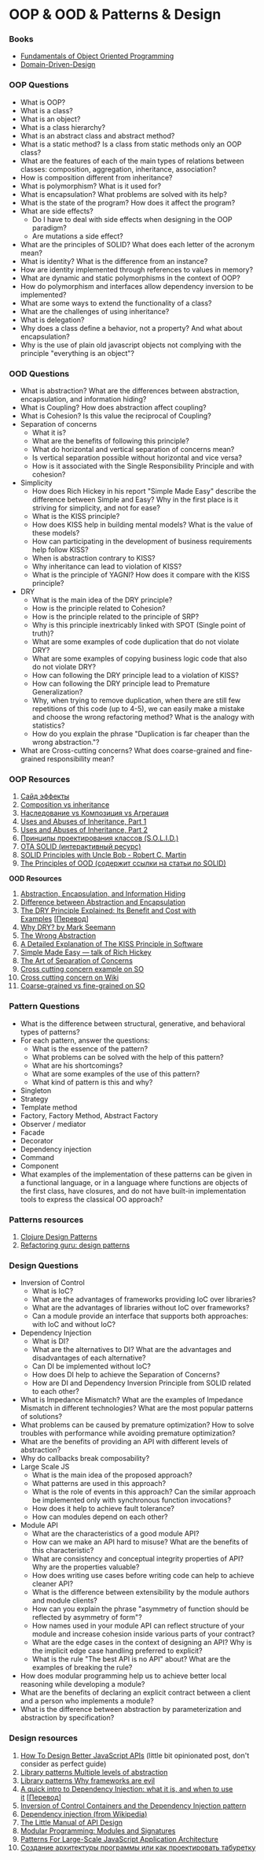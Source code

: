 # OOP & OOD & Patterns & Design

### Books

* [Fundamentals of Object Oriented Programming](https://en.wikipedia.org/wiki/Object-Oriented_Software_Construction)
* [Domain-Driven-Design](https://en.wikipedia.org/wiki/Domain-driven_design)

### OOP Questions

* What is OOP?
* What is a class?
* What is an object?
* What is a class hierarchy?
* What is an abstract class and abstract method?
* What is a static method? Is a class from static methods only an OOP class?
* What are the features of each of the main types of relations between classes: composition, aggregation, inheritance, association?
* How is composition different from inheritance?
* What is polymorphism? What is it used for?
* What is encapsulation? What problems are solved with its help?
* What is the state of the program? How does it affect the program?
* What are side effects?
    - Do I have to deal with side effects when designing in the OOP paradigm?
    - Are mutations a side effect?
* What are the principles of SOLID? What does each letter of the acronym mean?
* What is identity? What is the difference from an instance?
* How are identity implemented through references to values ​​in memory?
* What are dynamic and static polymorphisms in the context of OOP?
* How do polymorphism and interfaces allow dependency inversion to be implemented?
* What are some ways to extend the functionality of a class?
* What are the challenges of using inheritance?
* What is delegation?
* Why does a class define a behavior, not a property? And what about encapsulation?
* Why is the use of plain old javascript objects not complying with the principle "everything is an object"?

### OOD Questions

* What is abstraction? What are the differences between abstraction, encapsulation, and information hiding?
* What is Coupling? How does abstraction affect coupling?
* What is Cohesion? Is this value the reciprocal of Coupling?
* Separation of concerns
    - What it is?
    - What are the benefits of following this principle?
    - What do horizontal and vertical separation of concerns mean?
    - Is vertical separation possible without horizontal and vice versa?
    - How is it associated with the Single Responsibility Principle and with cohesion?
* Simplicity
    - How does Rich Hickey in his report "Simple Made Easy" describe the difference between Simple and Easy? Why in the first place is it striving for simplicity, and not for ease?
    - What is the KISS principle?
    - How does KISS help in building mental models? What is the value of these models?
    - How can participating in the development of business requirements help follow KISS?
    - When is abstraction contrary to KISS?
    - Why inheritance can lead to violation of KISS?
    - What is the principle of YAGNI? How does it compare with the KISS principle?
* DRY
    - What is the main idea of ​​the DRY principle?
    - How is the principle related to Cohesion?
    - How is the principle related to the principle of SRP?
    - Why is this principle inextricably linked with SPOT (Single point of truth)?
    - What are some examples of code duplication that do not violate DRY?
    - What are some examples of copying business logic code that also do not violate DRY?
    - How can following the DRY principle lead to a violation of KISS?
    - How can following the DRY principle lead to Premature Generalization?
    - Why, when trying to remove duplication, when there are still few repetitions of this code (up to 4-5), we can easily make a mistake and choose the wrong refactoring method? What is the analogy with statistics?
    - How do you explain the phrase "Duplication is far cheaper than the wrong abstraction."?
* What are Cross-cutting concerns? What does coarse-grained and fine-grained responsibility mean?

### OOP Resources

1. [Сайд эффекты](http://blog.csssr.ru/2017/10/07/side-effects)
2. [Composition vs inheritance](https://javarevisited.blogspot.com/2013/06/why-favor-composition-over-inheritance-java-oops-design.html)
3. [Наследование vs Композиция vs Агрегация](http://sergeyteplyakov.blogspot.com/2012/12/vs-vs.html)
4. [Uses and Abuses of Inheritance, Part 1](http://www.gotw.ca/publications/mill06.htm)
5. [Uses and Abuses of Inheritance, Part 2](http://www.gotw.ca/publications/mill07.htm)
6. [Принципы проектирования классов (S.O.L.I.D.)](https://blog.byndyu.ru/2009/10/solid.html)
7. [OTA SOLID (интерактивный ресурс)](https://ota-solid.now.sh/)
8. [SOLID Principles with Uncle Bob - Robert C. Martin](https://www.hanselminutes.com/145/solid-principles-with-uncle-bob-robert-c-martin)
9. [The Principles of OOD (содержит ссылки на статьи по SOLID)](http://butunclebob.com/ArticleS.UncleBob.PrinciplesOfOod)

**OOD Resources**

1. [Abstraction, Encapsulation, and Information Hiding](http://www.tonymarston.co.uk/php-mysql/abstraction.txt)
2. [Difference between Abstraction and Encapsulation](https://www.guru99.com/difference-between-abstraction-and-encapsulation.html#2)
3. [The DRY Principle Explained: Its Benefit and Cost with Examples](https://thevaluable.dev/dry-principle-explained/) [[Перевод](https://habr.com/ru/company/mailru/blog/349978/)]
4. [Why DRY? by Mark Seemann](https://blog.ploeh.dk/2014/08/07/why-dry/)
5. [The Wrong Abstraction](https://www.sandimetz.com/blog/2016/1/20/the-wrong-abstraction)
6. [A Detailed Explanation of The KISS Principle in Software](https://thevaluable.dev/kiss-principle-explained/)
7. [Simple Made Easy — talk of Rich Hickey](https://www.infoq.com/presentations/Simple-Made-Easy/)
8. [The Art of Separation of Concerns](http://aspiringcraftsman.com/2008/01/03/art-of-separation-of-concerns/)
9. [Cross cutting concern example on SO](https://stackoverflow.com/questions/23700540/cross-cutting-concern-example)
10. [Cross cutting concern on Wiki](https://en.wikipedia.org/wiki/Cross-cutting_concern)
11. [Coarse-grained vs fine-grained on SO](https://stackoverflow.com/questions/3766845/coarse-grained-vs-fine-grained)

### Pattern Questions

* What is the difference between structural, generative, and behavioral types of patterns?
* For each pattern, answer the questions:
    - What is the essence of the pattern?
    - What problems can be solved with the help of this pattern?
    - What are his shortcomings?
    - What are some examples of the use of this pattern?
    - What kind of pattern is this and why?
* Singleton
* Strategy
* Template method
* Factory, Factory Method, Abstract Factory
* Observer / mediator
* Facade
* Decorator
* Dependency injection
* Command
* Component
* What examples of the implementation of these patterns can be given in a functional language, or in a language where functions are objects of the first class, have closures, and do not have built-in implementation tools to express the classical OO approach?

### Patterns resources

1. [Clojure Design Patterns](http://mishadoff.com/blog/clojure-design-patterns/)
2. [Refactoring guru: design patterns](https://refactoring.guru/ru/design-patterns)

### Design Questions

*  Inversion of Control
    - What is IoC?
    - What are the advantages of frameworks providing IoC over libraries?
    - What are the advantages of libraries without IoC over frameworks?
    - Can a module provide an interface that supports both approaches: with IoC and without IoC?
*  Dependency Injection
    - What is DI?
    - What are the alternatives to DI? What are the advantages and disadvantages of each alternative?
    - Can DI be implemented without IoC?
    - How does DI help to achieve the Separation of Concerns?
    - How are DI and Dependency Inversion Principle from SOLID related to each other?
*  What is Impedance Mismatch? What are the examples of Impedance Mismatch in different technologies? What are the most popular patterns of solutions?
*  What problems can be caused by premature optimization? How to solve troubles with performance while avoiding premature optimization?
*  What are the benefits of providing an API with different levels of abstraction?
*  Why do callbacks break composability?
*  Large Scale JS
    - What is the main idea of the proposed approach?
    - What patterns are used in this approach?
    - What is the role of events in this approach? Can the similar approach be implemented only with synchronous function invocations?
    - How does it help to achieve fault tolerance?
    - How can modules depend on each other?
*  Module API
    - What are the characteristics of a good module API?
    - How can we make an API hard to misuse? What are the benefits of this characteristic?
    - What are consistency and conceptual integrity properties of API? Why are the properties valuable?
    - How does writing use cases before writing code can help to achieve cleaner API?
    - What is the difference between extensibility by the module authors and module clients?
    - How can you explain the phrase "asymmetry of function should be reflected by asymmetry of form"?
    - How names used in your module API can reflect structure of your module and increase cohesion inside various parts of your contract?
    - What are the edge cases in the context of designing an API? Why is the implicit edge case handling preferred to explicit?
    - What is the rule "The best API is no API" about? What are the examples of breaking the rule?
*  How does modular programming help us to achieve better local reasoning while developing a module?
*  What are the benefits of declaring an explicit contract between a client and a person who implements a module?
*  What is the difference between abstraction by parameterization and abstraction by specification?

### Design resources

1. [How To Design Better JavaScript APIs](https://www.smashingmagazine.com/2012/10/designing-javascript-apis-usability/) (little bit opinionated post, don't consider as perfect guide)
2. [Library patterns Multiple levels of abstraction](http://tomasp.net/blog/2015/library-layers/)
3. [Library patterns Why frameworks are evil](http://tomasp.net/blog/2015/library-frameworks/)
4. [A quick intro to Dependency Injection: what it is, and when to use it](https://www.freecodecamp.org/news/a-quick-intro-to-dependency-injection-what-it-is-and-when-to-use-it-7578c84fa88f/) [[Перевод](https://medium.com/@xufocoder/a-quick-intro-to-dependency-injection-what-it-is-and-when-to-use-it-de1367295ba8)]
5. [Inversion of Control Containers and the Dependency Injection pattern](https://martinfowler.com/articles/injection.html)
6. [Dependency injection (from Wikipedia)](https://en.wikipedia.org/wiki/Dependency_injection)
7. [The Little Manual of API Design](https://people.mpi-inf.mpg.de/~jblanche/api-design.pdf)
8. [Modular Programming: Modules and Signatures](https://www.cs.cornell.edu/courses/cs3110/2013sp/lectures/lec07-modules/lec07.html)
9. [Patterns For Large-Scale JavaScript Application Architecture](https://addyosmani.com/largescalejavascript/)
10. [Создание архитектуры программы или как проектировать табуретку](https://habr.com/ru/post/276593/)

